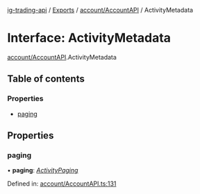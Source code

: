 [ig-trading-api](../README.md) / [Exports](../modules.md) / [account/AccountAPI](../modules/account_accountapi.md) / ActivityMetadata

# Interface: ActivityMetadata

[account/AccountAPI](../modules/account_accountapi.md).ActivityMetadata

## Table of contents

### Properties

- [paging](account_accountapi.activitymetadata.md#paging)

## Properties

### paging

• **paging**: [_ActivityPaging_](account_accountapi.activitypaging.md)

Defined in: [account/AccountAPI.ts:131](https://github.com/bennycode/ig-trading-api/blob/a8e1c4a/src/account/AccountAPI.ts#L131)
